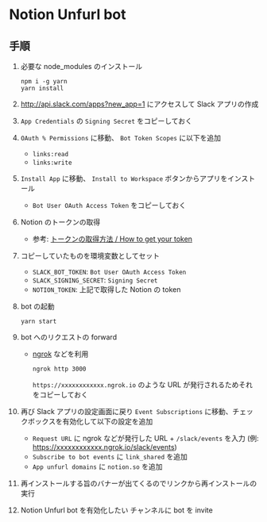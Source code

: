 # Notion Unfurl bot

## 手順

1. 必要な node_modules のインストール

   ```
   npm i -g yarn
   yarn install
   ```

2. http://api.slack.com/apps?new_app=1 にアクセスして Slack アプリの作成
3. `App Credentials` の `Signing Secret` をコピーしておく
4. `OAuth % Permissions` に移動、 `Bot Token Scopes` に以下を追加

   - `links:read`
   - `links:write`

5. `Install App` に移動、 `Install to Workspace` ボタンからアプリをインストール

   - `Bot User OAuth Access Token` をコピーしておく

6. Notion のトークンの取得

   - 参考: [トークンの取得方法 / How to get your token](https://www.notion.so/How-to-get-your-token-d7a3421b851f406380fb9ff429cd5d47)

7. コピーしていたものを環境変数としてセット

   - `SLACK_BOT_TOKEN`: `Bot User OAuth Access Token`
   - `SLACK_SIGNING_SECRET`: `Signing Secret`
   - `NOTION_TOKEN`: 上記で取得した Notion の token

8. bot の起動

   ```
   yarn start
   ```

9. bot へのリクエストの forward

   - [ngrok](https://ngrok.com/) などを利用
     ```
     ngrok http 3000
     ```
     `https://xxxxxxxxxxxx.ngrok.io` のような URL が発行されるためそれをコピーしておく

10. 再び Slack アプリの設定画面に戻り `Event Subscriptions` に移動、チェックボックスを有効化して以下の設定を追加

    - `Request URL` に ngrok などが発行した URL + `/slack/events` を入力 (例: https://xxxxxxxxxxxx.ngrok.io/slack/events)
    - `Subscribe to bot events` に `link_shared` を追加
    - `App unfurl domains` に `notion.so` を追加

11. 再インストールする旨のバナーが出てくるのでリンクから再インストールの実行

12. Notion Unfurl bot を有効化したい チャンネルに bot を invite
